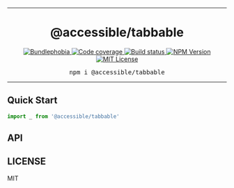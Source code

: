 <hr>
<div align="center">
  <h1 align="center">
    @accessible/tabbable
  </h1>
</div>

<p align="center">
  <a href="https://bundlephobia.com/result?p=@accessible/tabbable">
    <img alt="Bundlephobia" src="https://img.shields.io/bundlephobia/minzip/@accessible/tabbable?style=for-the-badge&labelColor=24292e">
  </a>
  <a aria-label="Code coverage report" href="https://codecov.io/gh/accessible-ui/accessible">
    <img alt="Code coverage" src="https://img.shields.io/codecov/c/gh/accessible-ui/accessible?style=for-the-badge&labelColor=24292e">
  </a>
  <a aria-label="Build status" href="https://travis-ci.org/accessible-ui/accessible">
    <img alt="Build status" src="https://img.shields.io/travis/accessible-ui/accessible?style=for-the-badge&labelColor=24292e">
  </a>
  <a aria-label="NPM version" href="https://www.npmjs.com/package/@accessible/tabbable">
    <img alt="NPM Version" src="https://img.shields.io/npm/v/@accessible/tabbable?style=for-the-badge&labelColor=24292e">
  </a>
  <a aria-label="License" href="https://jaredlunde.mit-license.org/">
    <img alt="MIT License" src="https://img.shields.io/npm/l/@accessible/tabbable?style=for-the-badge&labelColor=24292e">
  </a>
</p>

<pre align="center">npm i @accessible/tabbable</pre>
<hr>



## Quick Start

```js
import _ from '@accessible/tabbable'
```

## API

## LICENSE

MIT
